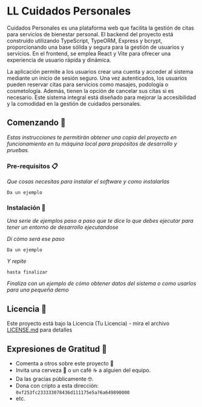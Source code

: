 # LL Cuidados Personales

Cuidados Personales es una plataforma web que facilita la gestión de citas para servicios de bienestar personal. El backend del proyecto está construido utilizando TypeScript, TypeORM, Express y bcrypt, proporcionando una base sólida y segura para la gestión de usuarios y servicios. En el frontend, se emplea React y Vite para ofrecer una experiencia de usuario rápida y dinámica.

La aplicación permite a los usuarios crear una cuenta y acceder al sistema mediante un inicio de sesión seguro. Una vez autenticados, los usuarios pueden reservar citas para servicios como masajes, podología o cosmetología. Además, tienen la opción de cancelar sus citas si es necesario. Este sistema integral está diseñado para mejorar la accesibilidad y la comodidad en la gestión de cuidados personales.
## Comenzando 🚀

_Estas instrucciones te permitirán obtener una copia del proyecto en funcionamiento en tu máquina local para propósitos de desarrollo y pruebas._


### Pre-requisitos 📋

_Que cosas necesitas para instalar el software y como instalarlas_

```
Da un ejemplo
```

### Instalación 🔧

_Una serie de ejemplos paso a paso que te dice lo que debes ejecutar para tener un entorno de desarrollo ejecutandose_

_Dí cómo será ese paso_

```
Da un ejemplo
```

_Y repite_

```
hasta finalizar
```

_Finaliza con un ejemplo de cómo obtener datos del sistema o como usarlos para una pequeña demo_


## Licencia 📄

Este proyecto está bajo la Licencia (Tu Licencia) - mira el archivo [LICENSE.md](LICENSE.md) para detalles

## Expresiones de Gratitud 🎁

* Comenta a otros sobre este proyecto 📢
* Invita una cerveza 🍺 o un café ☕ a alguien del equipo. 
* Da las gracias públicamente 🤓.
* Dona con cripto a esta dirección: `0xf253fc233333078436d111175e5a76a649890000`
* etc.

